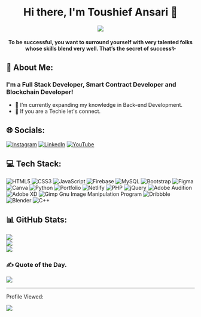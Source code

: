 <body>
    <div align="center">
        <h1>Hi there, I'm Toushief Ansari 👋 </h1>
        </hr>
        <a href="https://github.com/txusif"><img src="https://readme-typing-svg.herokuapp.com?lines=Full+Stack+Developer;Smart+Contract+Developer;Blockchain+Developer&font=Roboto&size=24&duration=3500&pause=500&center=true&width=500&height=50&color=9c033a"></a>
        <h4>To be successful, you want to surround yourself with very talented folks whose skills blend very well. That’s the secret of success✨</h4>
    </div>
</body>

## 💫 About Me:
### I'm a Full Stack Developer, Smart Contract Developer and Blockchain Developer!
- 🌱 I’m currently expanding my knowledge in Back-end Development.
- 💎 If you are a Techie let's connect.

## 🌐 Socials:
[![Instagram](https://img.shields.io/badge/Instagram-%23E4405F.svg?logo=Instagram&logoColor=white)](https://instagram.com/txusif) [![LinkedIn](https://img.shields.io/badge/LinkedIn-%230077B5.svg?logo=linkedin&logoColor=white)](https://linkedin.com/in/txusif) [![YouTube](https://img.shields.io/badge/YouTube-%23FF0000.svg?logo=YouTube&logoColor=white)](https://youtube.com/c/CodoFile) 

## 💻 Tech Stack:
![HTML5](https://img.shields.io/badge/html5-%23E34F26.svg?style=for-the-badge&logo=html5&logoColor=white) ![CSS3](https://img.shields.io/badge/css3-%231572B6.svg?style=for-the-badge&logo=css3&logoColor=white) ![JavaScript](https://img.shields.io/badge/javascript-%23323330.svg?style=for-the-badge&logo=javascript&logoColor=%23F7DF1E) ![Firebase](https://img.shields.io/badge/firebase-%23039BE5.svg?style=for-the-badge&logo=firebase) ![MySQL](https://img.shields.io/badge/mysql-%2300f.svg?style=for-the-badge&logo=mysql&logoColor=white) ![Bootstrap](https://img.shields.io/badge/bootstrap-%23563D7C.svg?style=for-the-badge&logo=bootstrap&logoColor=white) ![Figma](https://img.shields.io/badge/figma-%23F24E1E.svg?style=for-the-badge&logo=figma&logoColor=white)  ![Canva](https://img.shields.io/badge/Canva-%2300C4CC.svg?style=for-the-badge&logo=Canva&logoColor=white) ![Python](https://img.shields.io/badge/python-3670A0?style=for-the-badge&logo=python&logoColor=ffdd54) ![Portfolio](https://img.shields.io/badge/Portfolio-%23000000.svg?style=for-the-badge&logo=firefox&logoColor=#FF7139) ![Netlify](https://img.shields.io/badge/netlify-%23000000.svg?style=for-the-badge&logo=netlify&logoColor=#00C7B7) ![PHP](https://img.shields.io/badge/php-%23777BB4.svg?style=for-the-badge&logo=php&logoColor=white)  ![jQuery](https://img.shields.io/badge/jquery-%230769AD.svg?style=for-the-badge&logo=jquery&logoColor=white) ![Adobe Audition](https://img.shields.io/badge/Adobe%20Audition-9999FF.svg?style=for-the-badge&logo=Adobe%20Audition&logoColor=white) ![Adobe XD](https://img.shields.io/badge/Adobe%20XD-470137?style=for-the-badge&logo=Adobe%20XD&logoColor=#FF61F6) ![Gimp Gnu Image Manipulation Program](https://img.shields.io/badge/Gimp-657D8B?style=for-the-badge&logo=gimp&logoColor=FFFFFF)  ![Dribbble](https://img.shields.io/badge/Dribbble-EA4C89?style=for-the-badge&logo=dribbble&logoColor=white) ![Blender](https://img.shields.io/badge/blender-%23F5792A.svg?style=for-the-badge&logo=blender&logoColor=white)  ![C++](https://img.shields.io/badge/c++-%2300599C.svg?style=for-the-badge&logo=c%2B%2B&logoColor=white)
## 📊 GitHub Stats:
![](https://github-readme-stats.vercel.app/api?username=txusif&theme=dark&hide_border=false&include_all_commits=false&count_private=false)<br/>
![](https://github-readme-streak-stats.herokuapp.com/?user=txusif&theme=dark&hide_border=false)<br/>
![](https://github-readme-stats.vercel.app/api/top-langs/?username=txusif&theme=dark&hide_border=false&include_all_commits=false&count_private=false&layout=compact)

### ✍️ Quote of the Day.
![](https://quotes-github-readme.vercel.app/api?type=horizontal&theme=radical)

---

<span>Profile Viewed:<span> <br>

[![](https://visitcount.itsvg.in/api?id=txusif&label=122k&color=6&pretty=true)](https://visitcount.itsvg.in)
